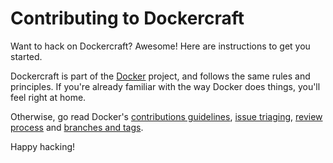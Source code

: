 # Contributing to Dockercraft

Want to hack on Dockercraft? Awesome! Here are instructions to get you
started.

Dockercraft is part of the [Docker](https://www.docker.com) project, and
follows the same rules and principles. If you're already familiar with
the way Docker does things, you'll feel right at home.

Otherwise, go read Docker's
[contributions guidelines](https://github.com/docker/docker/blob/master/CONTRIBUTING.md),
[issue triaging](https://github.com/docker/docker/blob/master/project/ISSUE-TRIAGE.md),
[review process](https://github.com/docker/docker/blob/master/project/REVIEWING.md) and
[branches and tags](https://github.com/docker/docker/blob/master/project/BRANCHES-AND-TAGS.md).

Happy hacking!
